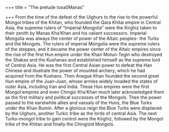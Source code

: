 +++
title = "The prelude toxa0Manas"

+++
From the time of the defeat of the Uighurs to the rise to the powerful
Mongol tribes of the Khitan, who founded the Qara Khitai empire in
Central Asia, the supreme rulers of “Imperial Mongolia” were the Kirghiz
taken to their zenith by Manas Kha’Khan and his valiant successors.
Imperial Mongolia was always the center of power of the Altaic peoples-
the Turks and the Mongols. The rulers of imperial Mongolia were the
supreme rulers of the steppes, and it became the power center of the
Altaic empires since the rise of the first Hun empire under the Khan
Motun-Tegin who destroyed the Shakas and the Kushanas and established
himself as the supreme lord of Central Asia. He was the first Central
Asian power to defeat the Han Chinese and illustrate the power of
mounted archery, which he had acquired from the Kushans. Then Anegue
Khan founded the second great Hun empire of the Juan-Juan, whose armies
widely invaded the states of outer Asia, including Iran and India. These
Hun empires were the first Mongol empires and even Chingiz Kha’Khan much
later acknowledged them as the first military and political successes of
the Mongols. Then the power passed to the earstwhile allies and vassals
of the Huns, the Blue Turks under the Khan Bumin. After a glorious reign
the Blue Turks were displaced by the Uighurs, another Turkic tribe as
the lords of central Asia. The next Turko-mongol tribe to gain control
were the Kirghiz, followed by the Mongol tribe of the Khitan and finally
the Chingizid Mongols.
